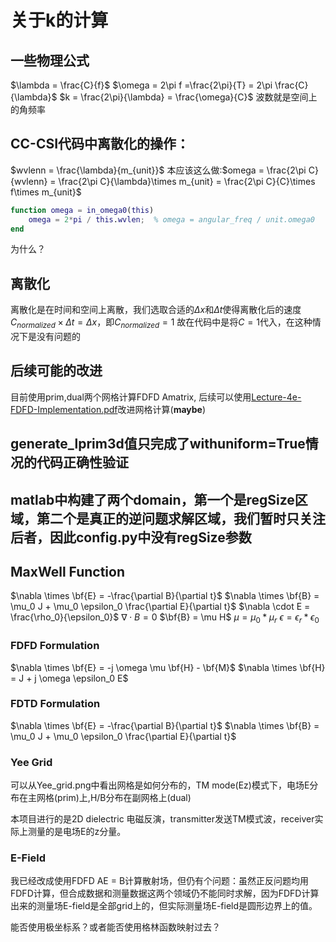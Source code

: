 # 关于k的计算
## 一些物理公式
$\lambda = \frac{C}{f}$
$\omega = 2\pi f =\frac{2\pi}{T} = 2\pi \frac{C}{\lambda}$
$k = \frac{2\pi}{\lambda} = \frac{\omega}{C}$
波数就是空间上的角频率

## CC-CSI代码中离散化的操作：
$wvlenn = \frac{\lambda}{m_{unit}}$
本应该这么做:$omega = \frac{2\pi C}{wvlenn} = \frac{2\pi C}{\lambda}\times m_{unit} = \frac{2\pi C}{C}\times f\times m_{unit}$
``` matlab
function omega = in_omega0(this)
    omega = 2*pi / this.wvlen;  % omega = angular_freq / unit.omega0
end
```
为什么？
## 离散化
离散化是在时间和空间上离散，我们选取合适的$\Delta x$和$\Delta t$使得离散化后的速度$C_{normalized} \times \Delta t = \Delta x$，即$C_{normalized} = 1$
故在代码中是将$C = 1$代入，在这种情况下是没有问题的

## 后续可能的改进
目前使用prim,dual两个网格计算FDFD Amatrix,
后续可以使用[Lecture-4e-FDFD-Implementation.pdf](../Lecture-4e-FDFD-Implementation.pdf)改进网格计算(**maybe**)

## generate_lprim3d值只完成了withuniform=True情况的代码正确性验证
## matlab中构建了两个domain，第一个是regSize区域，第二个是真正的逆问题求解区域，我们暂时只关注后者，因此config.py中没有regSize参数

## MaxWell Function
$\nabla \times \bf{E} = -\frac{\partial B}{\partial t}$
$\nabla \times \bf{B} = \mu_0 J + \mu_0 \epsilon_0 \frac{\partial E}{\partial t}$
$\nabla \cdot E = \frac{\rho_0}{\epsilon_0}$
$\nabla \cdot B = 0$
$\bf{B} = \mu H$
$\mu = \mu_0*\mu_r$
$\epsilon = \epsilon_r*\epsilon_0$
### FDFD Formulation
$\nabla \times \bf{E} = -j \omega \mu \bf{H} - \bf{M}$
$\nabla \times \bf{H} = J + j \omega \epsilon_0 E$


### FDTD Formulation
$\nabla \times \bf{E} = -\frac{\partial B}{\partial t}$
$\nabla \times \bf{B} = \mu_0 J + \mu_0 \epsilon_0 \frac{\partial E}{\partial t}$

### Yee Grid
可以从Yee_grid.png中看出网格是如何分布的，TM mode(Ez)模式下，电场E分布在主网格(prim)上,H/B分布在副网格上(dual)

本项目进行的是2D dielectric 电磁反演，transmitter发送TM模式波，receiver实际上测量的是电场E的z分量。

### E-Field
我已经改成使用FDFD AE = B计算散射场，但仍有个问题：虽然正反问题均用FDFD计算，但合成数据和测量数据这两个领域仍不能同时求解，因为FDFD计算出来的测量场E-field是全部grid上的，但实际测量场E-field是圆形边界上的值。

能否使用极坐标系？或者能否使用格林函数映射过去？